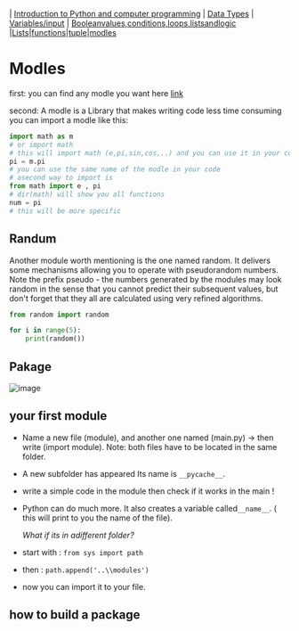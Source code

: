 | [Introduction to Python and computer programming](python_1.md)  | [Data Types](python_2.md)   | [Variables/input](python_3.md) | [Booleanvalues,conditions,loops,listsandlogic](python_4.md) |[Lists](python_5.md)|[functions](python_6.md)|[tuple](python_7.md)|[modles](python_8.md)
# Modles
first: you can find any modle you want here 
[link](https://docs.python.org/3/py-modindex.html)

second:
 A modle is a Library that makes writing code less time consuming
you can import a modle like this:
```python
import math as m 
# or import math 
# this will import math (e,pi,sin,cos,..) and you can use it in your code as 
pi = m.pi
# you can use the same name of the modle in your code 
# asecond way to import is 
from math import e , pi 
# dir(math) will show you all functions
num = pi
# this will be more specific  
```

## Randum

Another module worth mentioning is the one named random.
It delivers some mechanisms allowing you to operate with pseudorandom numbers.
Note the prefix pseudo - the numbers generated by the modules may look random in the sense that you cannot predict their subsequent values, but don't forget that they all are calculated using very refined algorithms.

```python
from random import random

for i in range(5):
    print(random())
```

## Pakage 

![image](https://i1.wp.com/www.programmingcamp.org/wp-content/uploads/2020/06/pack.jpg?fit=1280%2C720&ssl=1)

## your first module

- Name a new file (module), and another one named (main.py) -> then write (import module).
Note: both files have to be located in the same folder.
- A new subfolder has appeared Its name is `__pycache__`.
- write a simple code in the module then check if it works in the main !
- Python can do much more. It also creates a variable called`__name__`. ( this will print to you the name of the file).

  *What if its in adifferent folder?*
- start with : `from sys import path`
- then : `path.append('..\\modules')`
- now you can import it to your file.

## how to build a package

